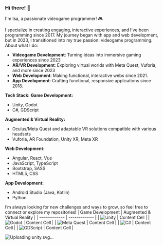 ### Hi there! 👋

I'm Isa, a passionate videogame programmer! 🎮

I specialize in creating engaging, interactive experiences, and I've been programming since 2017. My journey began with app and web development, but in 2023, I transitioned into my true passion: videogame programming.
About what I do:
- **Videogame Development**: Turning ideas into immersive gaming experiences since 2023
- **AR/VR Development**: Exploring virtual worlds with Meta Quest, Vuforia, and more since 2023
- **Web Development**: Making functional, interactive webs since 2021.
- **App Development**: Crafting functional, responsive applications since 2018.

**Tech Stack:**
**Game Development:**
- Unity, Godot
- C#, GDScript

**Augmented & Virtual Reality:**
- Oculus/Meta Quest and adaptable VR solutions compatible with various headsets
- Vuforia, AR Foundation, Unity XR, Meta XR

**Web Development:**
- Angular, React, Vue
- JavaScript, TypeScript
- Bootstrap, SASS 
- HTML5, CSS

**App Development:**
- Android Studio (Java, Kotlin)
- Python

I’m always looking for new challenges and ways to grow, so feel free to connect or explore my repositories!
| Game Development  | Augmented & Virtual Reality |
| ------------- | ------------- |
| ![Unity](https://img.shields.io/badge/Unity-4E5F7D?style=for-the-badge&logo=unity&logoColor=white)  | Content Cell  |
| ![Godot](https://img.shields.io/badge/Godot-2E86C1?style=for-the-badge&logo=godot-engine&logoColor=white)  | Content Cell  |
| ![Meta Quest](https://img.shields.io/badge/Meta_Quest-6C3483?style=for-the-badge&logo=oculus&logoColor=white)  | Content Cell  |
| ![C#](https://img.shields.io/badge/C%23-239120?style=for-the-badge&logo=c&logoColor=white&logo=sharp&logoColor=white)  | Content Cell  |
| ![GDScript](https://img.shields.io/badge/GDScript-478CBF?style=for-the-badge&logo=godot-engine&logoColor=white)  | Content Cell  |



<!-- Add the photos of the technologies or examples and redirect to itch.io -->


<!--
**isabelcoboruizazuaga/isabelcoboruizazuaga** is a ✨ _special_ ✨ repository because its `README.md` (this file) appears on your GitHub profile.

Here are some ideas to get you started:

- 🔭 I’m currently working on ...
- 🌱 I’m currently learning ...
- 👯 I’m looking to collaborate on ...
- 🤔 I’m looking for help with ...
- 💬 Ask me about ...
- 📫 How to rea![unity](https://github.com/user-attachments/assets/d84b53b7-e730-4c7e-a261-d7843208f842)
ch me: ...
- 😄 Pronouns: ...
- ⚡ Fun fact: ...
-->
![Uploading unity.svg…]()
